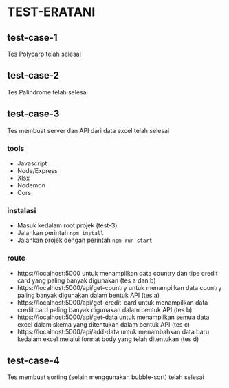 # TEST-ERATANI

## test-case-1
Tes Polycarp telah selesai

## test-case-2
Tes Palindrome telah selesai

## test-case-3
Tes membuat server dan API dari data excel telah selesai

### tools
- Javascript
- Node/Express
- Xlsx
- Nodemon
- Cors

### instalasi
- Masuk kedalam root projek (test-3)
- Jalankan perintah `npm install`
- Jalankan projek dengan perintah `npm run start`

### route
- https://localhost:5000 untuk menampilkan data country dan tipe credit card yang paling banyak digunakan (tes a dan b)
- https://localhost:5000/api/get-country untuk menampilkan data country paling banyak digunakan dalam bentuk API (tes a)
- https://localhost:5000/api/get-credit-card untuk menampilkan data credit card paling banyak digunakan dalam bentuk API (tes b)
- https://localhost:5000/api/get-data untuk menampilkan semua data excel dalam skema yang ditentukan dalam bentuk API (tes c)
- https://localhost:5000/api/add-data untuk menambahkan data baru kedalam excel melalui format body yang telah ditentukan (tes d)


## test-case-4
Tes membuat sorting (selain menggunakan bubble-sort) telah selesai
 
